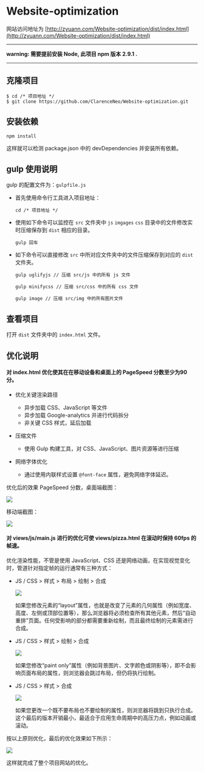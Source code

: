 # Website-optimization

网站访问地址为 [http://zyuann.com/Website-optimization/dist/index.html](http://zyuann.com/Website-optimization/dist/index.html)

---

**warning: 需要提前安装 Node, 此项目 npm 版本 2.9.1 .**

---

## 克隆项目

```
$ cd /* 项目地址 */
$ git clone https://github.com/ClarenceNeo/Website-optimization.git
```

## 安装依赖

```
npm install
```

这样就可以检测 package.json 中的 devDependencies 并安装所有依赖。

## gulp 使用说明

gulp 的配置文件为：`gulpfile.js`

- 首先使用命令行工具进入项目地址：

  `cd /* 项目地址 */`

- 使用如下命令可以监控在 `src` 文件夹中 `js` `imgages` `css` 目录中的文件修改实时压缩保存到 `dist` 相应的目录。

  `gulp 回车`

- 如下命令可以直接修改 `src` 中所对应文件夹中的文件压缩保存到对应的 `dist` 文件夹。

  `gulp uglifyjs // 压缩 src/js 中的所有 js 文件` 

  `gulp minifycss // 压缩 src/css 中的所有 css 文件`

  `gulp image // 压缩 src/img 中的所有图片文件`

## 查看项目

打开 `dist` 文件夹中的 `index.html` 文件。

## 优化说明

#### 对 index.html 优化使其在在移动设备和桌面上的 PageSpeed 分数至少为90分。

- 优化关键渲染路径
  - 异步加载 CSS、JavaScript 等文件
  - 异步加载 Google-analytics 并进行代码拆分
  - 非关键 CSS 样式，延后加载

- 压缩文件
  - 使用 Gulp 构建工具，对 CSS、JavaScript、图片资源等进行压缩 

- 网络字体优化
  - 通过使用内联样式设置 `@font-face` 属性，避免网络字体延迟。

优化后的效果 PageSpeed 分数，桌面端截图：

![](http://oeryvxt85.bkt.clouddn.com/2017-03-13-Screen%20Shot%202017-03-13%20at%203.53.01%20PM.png)

移动端截图：

![](http://oeryvxt85.bkt.clouddn.com/2017-03-13-Screen%20Shot%202017-03-13%20at%203.52.36%20PM.png)

#### 对 views/js/main.js 进行的优化可使 views/pizza.html 在滚动时保持 60fps 的帧速。

优化渲染性能，不管是使用 JavaScript、CSS 还是网络动画，在实现视觉变化时，管道针对指定帧的运行通常有三种方式：

- JS / CSS > 样式 > 布局 > 绘制 > 合成

  ![](http://oeryvxt85.bkt.clouddn.com/2017-03-13-frame-full.jpg) 
  
  如果您修改元素的“layout”属性，也就是改变了元素的几何属性（例如宽度、高度、左侧或顶部位置等），那么浏览器将必须检查所有其他元素，然后“自动重排”页面。任何受影响的部分都需要重新绘制，而且最终绘制的元素需进行合成。
  
- JS / CSS > 样式 > 绘制 > 合成

  ![](http://oeryvxt85.bkt.clouddn.com/2017-03-13-frame-no-layout.jpg)
  
  如果您修改“paint only”属性（例如背景图片、文字颜色或阴影等），即不会影响页面布局的属性，则浏览器会跳过布局，但仍将执行绘制。
- JS / CSS > 样式 > 合成

  ![](http://oeryvxt85.bkt.clouddn.com/2017-03-13-frame-no-layout-paint.jpg)

  如果您更改一个既不要布局也不要绘制的属性，则浏览器将跳到只执行合成。
  这个最后的版本开销最小，最适合于应用生命周期中的高压力点，例如动画或滚动。

按以上原则优化，最后的优化效果如下所示：

![](http://oeryvxt85.bkt.clouddn.com/2017-03-13-Screen%20Shot%202017-03-13%20at%204.38.39%20PM.png)

这样就完成了整个项目网站的优化。

